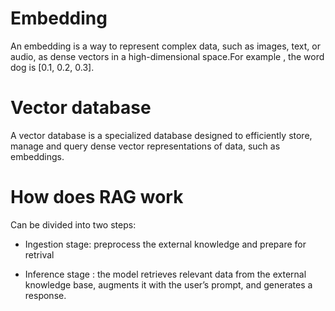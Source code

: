 # Embedding


An embedding is a way to represent complex data, such as images, text, or audio, as dense vectors in a high-dimensional space.For example , 
the word dog is [0.1, 0.2, 0.3].


# Vector database

A vector database is a specialized database designed to efficiently store, manage and query dense vector representations of data, such as embeddings.

# How does RAG work 

Can be divided into two steps:

- Ingestion stage: preprocess the external knowledge and prepare for retrival  

- Inference stage : the model retrieves relevant data from the external knowledge base, augments it with the user’s prompt, and generates a response.

